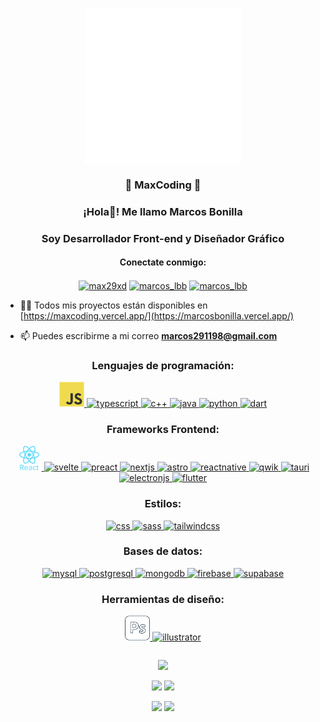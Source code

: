 <p align="center">
        <img align="center" width="250"
            src="https://github.com/Max29xD/cloud/blob/main/favicon.svg" />
        <h3 align="center"><strong>👾 MaxCoding 👾</strong></h3>
</p>
<h3 align="center"><strong>¡Hola👋! Me llamo Marcos Bonilla</strong></h3>  
<h3 align="center"><strong>Soy Desarrollador Front-end y Diseñador Gráfico</strong></h3>
<h4 align="center">Conectate conmigo:</h4>
<p align="center">
        <a href="https://linkedin.com/in/max29xd" target="blank"><img align="center"
                src="https://raw.githubusercontent.com/rahuldkjain/github-profile-readme-generator/master/src/images/icons/Social/linked-in-alt.svg"
                alt="max29xd" height="30" width="40" /></a>
        <a href="https://instagram.com/marcos_lbb" target="blank"><img align="center"
                src="https://raw.githubusercontent.com/rahuldkjain/github-profile-readme-generator/master/src/images/icons/Social/instagram.svg"
                alt="marcos_lbb" height="30" width="40" /></a>
        <a href="https://www.facebook.com/marcoslbb" target="blank"><img align="center"
                src="https://raw.githubusercontent.com/rahuldkjain/github-profile-readme-generator/master/src/images/icons/Social/facebook.svg"
                alt="marcos_lbb" height="30" width="40" /></a>      
</p>

- 👨‍💻 Todos mis proyectos están disponibles en [https://maxcoding.vercel.app/](https://marcosbonilla.vercel.app/)

- 📫 Puedes escribirme a mi correo **marcos291198@gmail.com**

<h3 align="center">Lenguajes de programación:</h3>
<p align="center">
    <a href="https://developer.mozilla.org/en-US/docs/Web/JavaScript" target="_blank" rel="noreferrer">
        <img src="https://raw.githubusercontent.com/devicons/devicon/master/icons/javascript/javascript-original.svg" alt="javascript" width="40" height="40" />
    </a>
    <a href="https://www.typescriptlang.org/" target="_blank" rel="noreferrer">
        <img src="https://www.vectorlogo.zone/logos/typescriptlang/typescriptlang-icon.svg" alt="typescript" width="40" height="40" />
    </a>    
    <a href="https://www.cplusplus.com/" target="_blank" rel="noreferrer">
        <img src="https://raw.githubusercontent.com/gilbarbara/logos/main/logos/c-plusplus.svg" alt="c++" width="40" height="40" />
    </a>
    <a href="https://www.java.com/" target="_blank" rel="noreferrer">
        <img src="https://www.vectorlogo.zone/logos/java/java-icon.svg" alt="java" width="40" height="40" />
    </a>
    <a href="https://www.python.org/" target="_blank" rel="noreferrer">
        <img src="https://www.vectorlogo.zone/util/preview.html?image=/logos/python/python-icon.svg" alt="python" width="40" height="40" />
    </a>
    <a href="https://dart.dev/" target="_blank" rel="noreferrer">
        <img src="https://www.vectorlogo.zone/util/preview.html?image=/logos/dartlang/dartlang-icon.svg" alt="dart" width="40" height="40" />
    </a>
</p>

<h3 align="center">Frameworks Frontend:</h3>
<p align="center">
    <a href="https://reactjs.org/" target="_blank" rel="noreferrer">
        <img src="https://raw.githubusercontent.com/devicons/devicon/master/icons/react/react-original-wordmark.svg" alt="react" width="40" height="40" />
    </a>
    <a href="https://svelte.dev/" target="_blank" rel="noreferrer">
        <img src="https://upload.vectorlogo.zone/logos/sveltetechnology/images/fc06c9b6-d01c-4e1f-82be-557ad5f65d6e.svg" alt="svelte" width="40" height="40" />
    </a>
    <a href="https://preactjs.com/" target="_blank" rel="noreferrer">
        <img src="https://brandeps.com/logo-download/P/Preact-logo-vector-01.svg" alt="preact" width="40" height="40" />
    </a>
    <a href="https://nextjs.org/" target="_blank" rel="noreferrer">
        <img src="https://www.datocms-assets.com/75941/1657707878-nextjs_logo.png" alt="nextjs" width="40" height="40" />
    </a>
    <a href="https://astro.build/" target="_blank" rel="noreferrer">
        <img src="https://raw.githubusercontent.com/bestofjs/bestofjs-webui/77fb2b35443d2532c65aee684919a7b6b60e76f9/public/logos/astro.svg" alt="astro" width="40" height="40" />
    </a>
    <a href="https://reactnative.dev/" target="_blank" rel="noreferrer">
        <img src="https://upload.vectorlogo.zone/logos/reactnativedev/images/199b2976-954e-4e42-8d79-12a784e2cdf9.svg" alt="reactnative" width="40" height="40" />
    </a>
    <a href="https://qwik.builder.io/" target="_blank" rel="noreferrer">
        <img src="https://icon.icepanel.io/Technology/svg/Qwik.svg" alt="qwik" width="40" height="40" />
    </a>
    <a href="https://tauri.app/" target="_blank" rel="noreferrer">
        <img src="https://raw.githubusercontent.com/detain/svg-logos/af43b58bee054f40b2c215d97b983d03b190f0d4/svg/t/tauri-1.svg" alt="tauri" width="40" height="40" />
    </a>
    <a href="https://www.electronjs.org/es/" target="_blank" rel="noreferrer">
        <img src="https://uxwing.com/wp-content/themes/uxwing/download/brands-and-social-media/electron-icon.png" alt="electronjs" width="40" height="40" />
    </a>
    <a href="https://flutter.dev" target="_blank" rel="noreferrer">
        <img src="https://www.vectorlogo.zone/util/preview.html?image=/logos/flutterio/flutterio-icon.svg" alt="flutter" width="40" height="40" />
    </a>
</p>

<h3 align="center">Estilos:</h3>
<p align="center">
    <a href="https://developer.mozilla.org/es/docs/Web/CSS" target="_blank" rel="noreferrer">
        <img src="https://uxwing.com/wp-content/themes/uxwing/download/brands-and-social-media/css-icon.png" alt="css" width="40" height="40" />
    </a>
    <a href="https://sass-lang.com/" target="_blank" rel="noreferrer">
        <img src="https://cdn-icons-png.flaticon.com/512/5968/5968358.png" alt="sass" width="40" height="40" />
    </a>
    <a href="https://tailwindcss.com/" target="_blank" rel="noreferrer">
        <img src="https://www.vectorlogo.zone/logos/tailwindcss/tailwindcss-icon.svg" alt="tailwindcss" width="40" height="40" />
    </a>
</p>

<h3 align="center">Bases de datos:</h3>
<p align="center">
    <a href="https://mysql.com/" target="_blank" rel="noreferrer">
        <img src="https://www.vectorlogo.zone/logos/mysql/mysql-icon.svg" alt="mysql" width="40" height="40" />
    </a>
    <a href="https://postgresql.org/" target="_blank" rel="noreferrer">
        <img src="https://www.vectorlogo.zone/logos/postgresql/postgresql-icon.svg" alt="postgresql" width="40" height="40" />
    </a>
    <a href="https://mongodb.com/es/" target="_blank" rel="noreferrer">
        <img src="https://www.vectorlogo.zone/logos/mongodb/mongodb-icon.svg" alt="mongodb" width="40" height="40" />
    </a>
    <a href="https://firebase.google.com/" target="_blank" rel="noreferrer">
        <img src="https://www.vectorlogo.zone/logos/firebase/firebase-icon.svg" alt="firebase" width="40" height="40" />
    </a>
    <a href="https://supabase.io/" target="_blank" rel="noreferrer">
        <img src="https://www.vectorlogo.zone/logos/supabase/supabase-icon.svg" alt="supabase" width="40" height="40" />
    </a>
</p>

<h3 align="center">Herramientas de diseño:</h3>
<p align="center">
    <a href="https://www.photoshop.com/en" target="_blank" rel="noreferrer">
        <img src="https://raw.githubusercontent.com/devicons/devicon/master/icons/photoshop/photoshop-line.svg" alt="photoshop" width="40" height="40" />
    </a>
    <a href="https://www.adobe.com/in/products/illustrator.html" target="_blank" rel="noreferrer">
        <img src="https://www.vectorlogo.zone/logos/adobe_illustrator/adobe_illustrator-icon.svg" alt="illustrator" width="40" height="40" />
    </a>
</p>

<table><tr>
<table><tr>

<p align="center">
  <img src="http://github-profile-summary-cards.vercel.app/api/cards/profile-details?username=Max29xD&theme=midnight_purple" />
</p>
<p align="center">
  <img src="http://github-profile-summary-cards.vercel.app/api/cards/stats?username=Max29xD&theme=midnight_purple" style="display: inline-block;" />
  <img src="http://github-profile-summary-cards.vercel.app/api/cards/productive-time?username=Max29xD&theme=midnight_purple&utcOffset=8" style="display: inline-block;" />
</p>
<p align="center">
  <img src="http://github-profile-summary-cards.vercel.app/api/cards/repos-per-language?username=Max29xD&theme=midnight_purple" style="display: inline-block;" />
  <img src="http://github-profile-summary-cards.vercel.app/api/cards/most-commit-language?username=Max29xD&theme=midnight_purple" style="display: inline-block;" />
</p>
